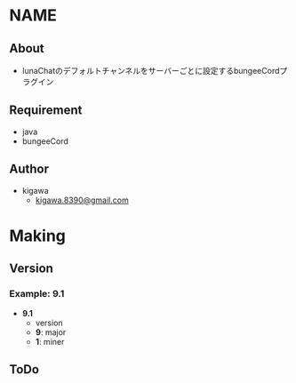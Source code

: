 # NAME

## About

* lunaChatのデフォルトチャンネルをサーバーごとに設定するbungeeCordプラグイン

## Requirement

* java
* bungeeCord

## Author

* kigawa
    * kigawa.8390@gmail.com

# Making

## Version

### Example: 9.1

* **9.1**
    * version
    * **9**: major
    * **1**: miner
  
## ToDo
